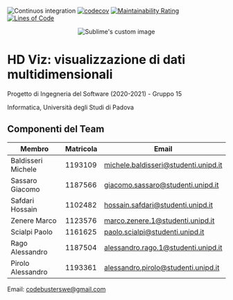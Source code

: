 ![Continuos integration](https://github.com/MicheleBaldisseri/demoreact/workflows/CI/badge.svg)
[![codecov](https://codecov.io/gh/MicheleBaldisseri/demoreact/branch/main/graph/badge.svg?token=b702454d-8f85-4c0b-a462-7246b1b97d4b)](https://codecov.io/gh/MicheleBaldisseri/demoreact)
[![Maintainability Rating](https://sonarcloud.io/api/project_badges/measure?project=MicheleBaldisseri_demoreact&metric=sqale_rating)](https://sonarcloud.io/dashboard?id=MicheleBaldisseri_demoreact)
[![Lines of Code](https://sonarcloud.io/api/project_badges/measure?project=MicheleBaldisseri_demoreact&metric=ncloc)](https://sonarcloud.io/dashboard?id=MicheleBaldisseri_demoreact)

<p align="center">
  <img src="https://github.com/MicheleBaldisseri/demoreact/tree/master/extra/CodeBusters?raw=true" alt="Sublime's custom image"/>
</p>

# HD Viz: visualizzazione di dati multidimensionali
Progetto di Ingegneria del Software (2020-2021) - Gruppo 15

Informatica, Università degli Studi di Padova

## Componenti del Team 
| Membro | Matricola | Email |
|---------|-----------|-------|
Baldisseri Michele | 1193109 | michele.baldisseri@studenti.unipd.it
Sassaro Giacomo | 1187566 | giacomo.sassaro@studenti.unipd.it
Safdari Hossain | 1102482 | hossain.safdari@studenti.unipd.it
Zenere Marco | 1123576 | marco.zenere.1@studenti.unipd.it
Scialpi Paolo | 1161625 | paolo.scialpi@studenti.unipd.it
Rago Alessandro | 1187504 | alessandro.rago.1@studenti.unipd.it
Pirolo Alessandro | 1193361 | alessandro.pirolo@studenti.unipd.it

Email: codebusterswe@gmail.com

